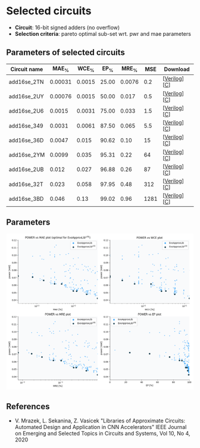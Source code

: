 
Selected circuits
===================
 - **Circuit**: 16-bit signed adders (no overflow)
 - **Selection criteria**: pareto optimal sub-set wrt. pwr and mae parameters

Parameters of selected circuits
----------------------------

| Circuit name | MAE<sub>%</sub> | WCE<sub>%</sub> | EP<sub>%</sub> | MRE<sub>%</sub> | MSE | Download |
| --- |  --- | --- | --- | --- | --- | --- | 
| add16se_2TN | 0.00031 | 0.0015 | 25.00 | 0.0076 | 0.2 |  [[Verilog](add16se_2TN.v)]  [[C](add16se_2TN.c)] |
| add16se_2UY | 0.00076 | 0.0015 | 50.00 | 0.017 | 0.5 |  [[Verilog](add16se_2UY.v)]  [[C](add16se_2UY.c)] |
| add16se_2U6 | 0.0015 | 0.0031 | 75.00 | 0.033 | 1.5 |  [[Verilog](add16se_2U6.v)]  [[C](add16se_2U6.c)] |
| add16se_349 | 0.0031 | 0.0061 | 87.50 | 0.065 | 5.5 |  [[Verilog](add16se_349.v)]  [[C](add16se_349.c)] |
| add16se_36D | 0.0047 | 0.015 | 90.62 | 0.10 | 15 |  [[Verilog](add16se_36D.v)]  [[C](add16se_36D.c)] |
| add16se_2YM | 0.0099 | 0.035 | 95.31 | 0.22 | 64 |  [[Verilog](add16se_2YM.v)]  [[C](add16se_2YM.c)] |
| add16se_2UB | 0.012 | 0.027 | 96.88 | 0.26 | 87 |  [[Verilog](add16se_2UB.v)]  [[C](add16se_2UB.c)] |
| add16se_32T | 0.023 | 0.058 | 97.95 | 0.48 | 312 |  [[Verilog](add16se_32T.v)]  [[C](add16se_32T.c)] |
| add16se_3BD | 0.046 | 0.13 | 99.02 | 0.96 | 1281 |  [[Verilog](add16se_3BD.v)]  [[C](add16se_3BD.c)] |
    
Parameters
--------------
![Parameters figure](fig.png)

References
--------------
   - V. Mrazek, L. Sekanina, Z. Vasicek "Libraries of Approximate Circuits: Automated Design and Application in CNN Accelerators" IEEE Journal on Emerging and Selected Topics in Circuits and Systems, Vol 10, No 4, 2020

             